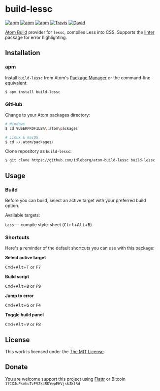 # build-lessc

[![apm](https://img.shields.io/apm/l/build-lessc.svg?style=flat-square)](https://atom.io/packages/build-lessc)
[![apm](https://img.shields.io/apm/v/build-lessc.svg?style=flat-square)](https://atom.io/packages/build-lessc)
[![apm](https://img.shields.io/apm/dm/build-lessc.svg?style=flat-square)](https://atom.io/packages/build-lessc)
[![Travis](https://img.shields.io/travis/idleberg/atom-build-lessc.svg?style=flat-square)](https://travis-ci.org/idleberg/atom-build-lessc)
[![David](https://img.shields.io/david/dev/idleberg/atom-build-lessc.svg?style=flat-square)](https://david-dm.org/idleberg/atom-build-lessc#info=dependencies)

[Atom Build](https://atombuild.github.io/) provider for `lessc`, compiles Less into CSS. Supports the [linter](https://atom.io/packages/linter) package for error highlighting.

## Installation

### apm

Install `build-lessc` from Atom's [Package Manager](http://flight-manual.atom.io/using-atom/sections/atom-packages/) or the command-line equivalent:

`$ apm install build-lessc`

### GitHub

Change to your Atom packages directory:

```bash
# Windows
$ cd %USERPROFILE%\.atom\packages

# Linux & macOS
$ cd ~/.atom/packages/
```

Clone repository as `build-lessc`:

```bash
$ git clone https://github.com/idleberg/atom-build-lessc build-lessc
```

## Usage

### Build

Before you can build, select an active target with your preferred build option.

Available targets:

`Less` — compile style-sheet (<kbd>Ctrl</kbd>+<kbd>Alt</kbd>+<kbd>B</kbd>)

### Shortcuts

Here's a reminder of the default shortcuts you can use with this package:

**Select active target**

<kbd>Cmd</kbd>+<kbd>Alt</kbd>+<kbd>T</kbd> or <kbd>F7</kbd>

**Build script**

<kbd>Cmd</kbd>+<kbd>Alt</kbd>+<kbd>B</kbd> or <kbd>F9</kbd>

**Jump to error**

<kbd>Cmd</kbd>+<kbd>Alt</kbd>+<kbd>G</kbd> or <kbd>F4</kbd>

**Toggle build panel**

<kbd>Cmd</kbd>+<kbd>Alt</kbd>+<kbd>V</kbd> or <kbd>F8</kbd>

## License

This work is licensed under the [The MIT License](LICENSE.md).

## Donate

You are welcome support this project using [Flattr](https://flattr.com/submit/auto?user_id=idleberg&url=https://github.com/idleberg/atom-build-lessc) or Bitcoin `17CXJuPsmhuTzFV2k4RKYwpEHVjskJktRd`